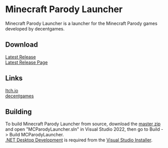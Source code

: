 # Minecraft Parody Launcher

Minecraft Parody Launcher is a launcher for the Minecraft Parody games developed by decentgames.  

## Download
[Latest Release](https://github.com/KilLo445/MCParodyLauncher/releases/download/main/MinecraftParodyLauncher.zip)  
[Latest Release Page](https://github.com/KilLo445/MCParodyLauncher/releases/latest)
  
## Links
[Itch.io](https://decentgamestudio.itch.io/mc)  
[decentgames](https://killoofficial.wixsite.com/decentgames)  
  
## Building
To build Minecraft Parody Launcher from source, download the [master zip](https://github.com/KilLo445/MCParodyLauncher/archive/refs/heads/master.zip) and open "MCParodyLauncher.sln" in Visual Studio 2022, then go to Build -> Build MCParodyLauncher.  
[.NET Desktop Development](https://visualstudio.microsoft.com/vs/features/net-development/) is required from the [Visual Studio Installer](https://learn.microsoft.com/en-us/visualstudio/install/modify-visual-studio?view=vs-2022).
